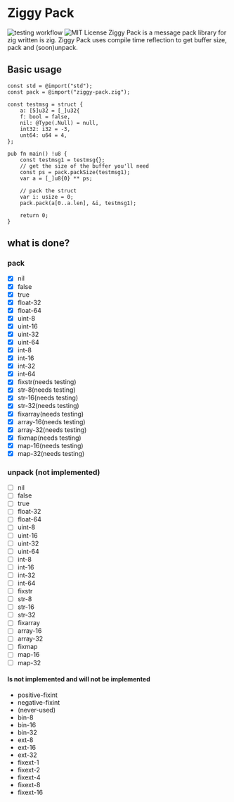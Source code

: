# Ziggy Pack
![testing workflow](https://github.com/vikingfacer/ziggypack/actions/workflows/main.yml/badge.svg)
![MIT License](https://img.shields.io/badge/license-MIT-blue.svg)
Ziggy Pack is a message pack library for zig written is zig.
Ziggy Pack uses compile time reflection to get buffer size, pack and (soon)unpack.

## Basic usage

```zig
const std = @import("std");
const pack = @import("ziggy-pack.zig");

const testmsg = struct {
    a: [5]u32 = [_]u32{
    f: bool = false,
    nil: @Type(.Null) = null,
    int32: i32 = -3,
    unt64: u64 = 4,
};

pub fn main() !u8 {
    const testmsg1 = testmsg{};
    // get the size of the buffer you'll need
    const ps = pack.packSize(testmsg1);
    var a = [_]u8{0} ** ps;

    // pack the struct
    var i: usize = 0;
    pack.pack(a[0..a.len], &i, testmsg1);

    return 0;
}
```
## what is done?

### pack
- [x] nil
- [x] false
- [x] true
- [x] float-32
- [x] float-64
- [x] uint-8
- [x] uint-16
- [x] uint-32
- [x] uint-64
- [x] int-8
- [x] int-16
- [x] int-32
- [x] int-64
- [x] fixstr(needs testing)
- [x] str-8(needs testing)
- [x] str-16(needs testing)
- [x] str-32(needs testing)
- [x] fixarray(needs testing)
- [x] array-16(needs testing)
- [x] array-32(needs testing)
- [x] fixmap(needs testing)
- [x] map-16(needs testing)
- [x] map-32(needs testing)

### unpack (not implemented)
- [ ] nil
- [ ] false
- [ ] true
- [ ] float-32
- [ ] float-64
- [ ] uint-8
- [ ] uint-16
- [ ] uint-32
- [ ] uint-64
- [ ] int-8
- [ ] int-16
- [ ] int-32
- [ ] int-64
- [ ] fixstr
- [ ] str-8
- [ ] str-16
- [ ] str-32
- [ ] fixarray
- [ ] array-16
- [ ] array-32
- [ ] fixmap
- [ ] map-16
- [ ] map-32

#### Is not implemented and will not be implemented
- positive-fixint
- negative-fixint
- (never-used)
- bin-8
- bin-16
- bin-32
- ext-8
- ext-16
- ext-32
- fixext-1
- fixext-2
- fixext-4
- fixext-8
- fixext-16

